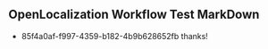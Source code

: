 ## OpenLocalization Workflow Test MarkDown
* 85f4a0af-f997-4359-b182-4b9b628652fb 
thanks!<!--HONumber=Mar16_HO4-->
